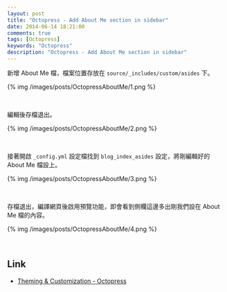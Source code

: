 ```yaml
---
layout: post
title: "Octopress - Add About Me section in sidebar"
date: 2014-06-14 18:21:00
comments: true
tags: [Octopress]
keywords: "Octopress"
description: "Octopress - Add About Me section in sidebar"
---
```


新增 About Me 檔，檔案位置存放在 `source/_includes/custom/asides` 下。  

<!-- More -->

{% img /images/posts/OctopressAboutMe/1.png %}

<br/>

編輯後存檔退出。  

{% img /images/posts/OctopressAboutMe/2.png %}

<br/>

接著開啟 `_config.yml` 設定檔找到 `blog_index_asides` 設定，將剛編輯好的 About Me 檔設上。  

{% img /images/posts/OctopressAboutMe/3.png %}

<br/>

存檔退出，編譯網頁後啟用預覽功能，即會看到側欄這邊多出剛我們設在 About Me 檔的內容。  

{% img /images/posts/OctopressAboutMe/4.png %}

<br/>

Link
----
* [Theming & Customization - Octopress](http://octopress.org/docs/theme/template/)
